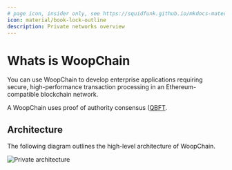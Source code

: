 ```yaml
---
# page icon, insider only, see https://squidfunk.github.io/mkdocs-material/reference/#setting-the-page-icon
icon: material/book-lock-outline
description: Private networks overview
---
```


# Whats is WoopChain

You can use WoopChain to develop enterprise applications requiring secure, high-performance transaction processing in an Ethereum-compatible blockchain network.

A WoopChain uses proof of authority consensus ([QBFT](how-to/configure/consensus/qbft.md).


## Architecture

The following diagram outlines the high-level architecture of WoopChain.

![Private architecture](../assets/private-architecture.jpeg)



